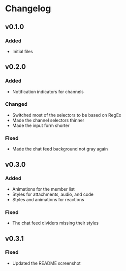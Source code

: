# Changelog

## v0.1.0
### Added
- Initial files

## v0.2.0
### Added
- Notification indicators for channels
### Changed
- Switched most of the selectors to be based on RegEx
- Made the channel selectors thinner
- Made the input form shorter
### Fixed
- Made the chat feed background not gray again

## v0.3.0
### Added
- Animations for the member list
- Styles for attachments, audio, and code
- Styles and animations for reactions
### Fixed
- The chat feed dividers missing their styles

## v0.3.1
### Fixed
- Updated the README screenshot
